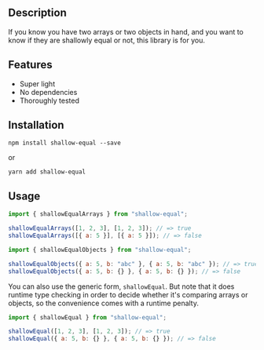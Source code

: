 ## Description

If you know you have two arrays or two objects in hand, and you want to know if they are shallowly equal or not, this library is for you.

## Features

- Super light
- No dependencies
- Thoroughly tested

## Installation

```shell
npm install shallow-equal --save
```
or
```shell
yarn add shallow-equal
```

## Usage

```js
import { shallowEqualArrays } from "shallow-equal";

shallowEqualArrays([1, 2, 3], [1, 2, 3]); // => true
shallowEqualArrays([{ a: 5 }], [{ a: 5 }]); // => false
```

```js
import { shallowEqualObjects } from "shallow-equal";

shallowEqualObjects({ a: 5, b: "abc" }, { a: 5, b: "abc" }); // => true
shallowEqualObjects({ a: 5, b: {} }, { a: 5, b: {} }); // => false
```

You can also use the generic form, `shallowEqual`. But note that it does runtime type checking in order to decide whether it's comparing arrays or objects, so the convenience comes with a runtime penalty.
```js
import { shallowEqual } from "shallow-equal";

shallowEqual([1, 2, 3], [1, 2, 3]); // => true
shallowEqual({ a: 5, b: {} }, { a: 5, b: {} }); // => false
```
